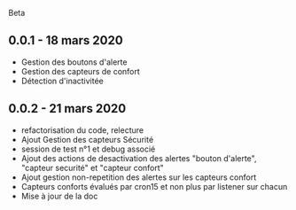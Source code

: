 Beta
####

0.0.1 - 18 mars 2020
---

* Gestion des boutons d'alerte
* Gestion des capteurs de confort
* Détection d'inactivitée

0.0.2 - 21 mars 2020
---

* refactorisation du code, relecture
* Ajout Gestion des capteurs Sécurité
* session de test n°1 et debug associé
* Ajout des actions de desactivation des alertes "bouton d'alerte", "capteur securité" et "capteur confort"
* Ajout gestion non-repetition des alertes sur les capteurs confort
* Capteurs conforts évalués par cron15 et non plus par listener sur chacun
* Mise à jour de la doc
